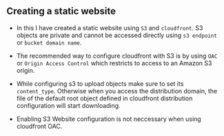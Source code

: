 ## Creating a static website 

* In this I have created a static website using `S3` and `cloudfront`. S3 objects are private and cannot be accessed directly using `s3 endpoint` or `bucket domain name`.
* The recommended way to configure cloudfront with S3 is by using `OAC` or `Origin Access Control` which restricts to access to an Amazon S3 origin. 

* While configuring s3 to upload objects make sure to set its `content_type`. Otherwise when you access the distribution domain, the file of the default root object defined in cloudfront distribution configuration will start downloading.
* Enabling S3 Website configuration is not neccessary when using cloudfront OAC.